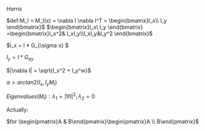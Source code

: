 *Harris*

$def:M_I = M_I(x) = \nabla I \nabla I^T = \begin{bmatrix}I_x\\ I_y \end{bmatrix}$ $\begin{bmatrix}I_x\ I_y \end{bmatrix} =\begin{bmatrix}I_x^2& I_xI_y\\I_xI_y&I_y^2 \end{bmatrix}$ 

$I_x = I * G_{\sigma x} $  

$I_y = I * G_{\sigma y}$

$|\nabla I| = \sqrt{I_x^2 + I_y^w}$ 

$\alpha = arctan2(I_x,I_y M_I)$   

$Eigenvalues(M_I):\lambda_1 = |\nabla I|^2 ;\lambda_2 = 0$

Actually:

 $for \begin{pmatrix}A & B\end{pmatrix}\begin{pmatrix}A \\ B\end{pmatrix}$ 




